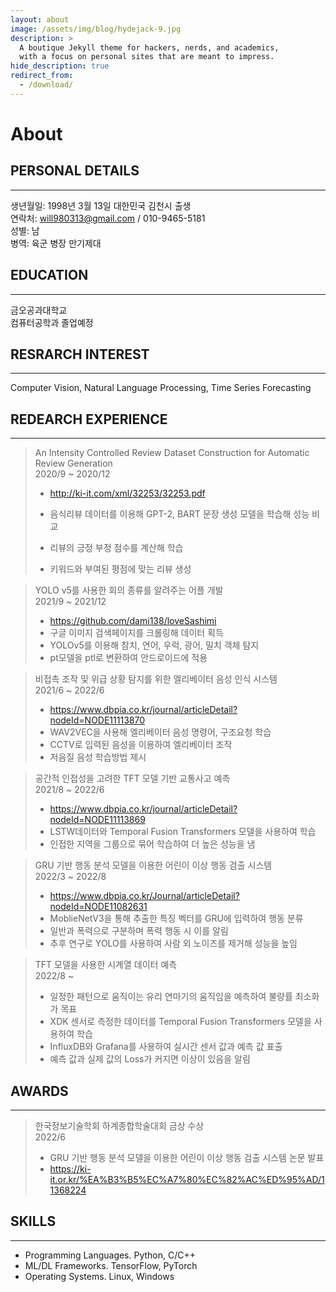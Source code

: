 ```yaml
---
layout: about
image: /assets/img/blog/hydejack-9.jpg
description: >
  A boutique Jekyll theme for hackers, nerds, and academics,
  with a focus on personal sites that are meant to impress.
hide_description: true
redirect_from:
  - /download/
---
```


# About

<!--author-->

## PERSONAL DETAILS
---

생년월일: 1998년 3월 13일 대한민국 김천시 출생  
연락처: will980313@gmail.com / 010-9465-5181  
성별: 남  
병역: 육군 병장 만기제대
## EDUCATION
---


금오공과대학교  
컴퓨터공학과 졸업예정
## RESRARCH INTEREST
---

Computer Vision, Natural Language Processing, Time Series Forecasting
## REDEARCH EXPERIENCE
--- 
>An Intensity Controlled Review Dataset Construction for Automatic Review Generation  
>2020/9 ~ 2020/12  
>* <http://ki-it.com/xml/32253/32253.pdf>  
>
>* 음식리뷰 데이터를 이용해 GPT-2, BART 문장 생성 모델을 학습해 성능 비교  
>* 리뷰의 긍정 부정 점수를 계산해 학습  
>* 키워드와 부여된 평점에 맞는 리뷰 생성  

>YOLO v5를 사용한 회의 종류를 알려주는 어플 개발  
>2021/9 ~ 2021/12  
>* <https://github.com/dami138/loveSashimi>  
>* 구글 이미지 검색페이지를 크롤링해 데이터 획득  
>* YOLOv5를 이용해 참치, 연어, 우럭, 광어, 밀치 객체 탐지  
>* pt모델을 ptl로 변환하여 안드로이드에 적용  


>비접촉 조작 및 위급 상황 탐지를 위한 엘리베이터 음성 인식 시스템  
>2021/6 ~ 2022/6  
>
>* <https://www.dbpia.co.kr/journal/articleDetail?nodeId=NODE11113870>  
>* WAV2VEC을 사용해 엘리베이터 음성 명령어, 구조요청 학습  
>* CCTV로 입력된 음성을 이용하여 엘리베이터 조작  
>* 저음질 음성 학습방법 제시 

>공간적 인접성을 고려한 TFT 모델 기반 교통사고 예측  
2021/8 ~ 2022/6  
>* <https://www.dbpia.co.kr/journal/articleDetail?nodeId=NODE11113869>  
>* LSTW데이터와 Temporal Fusion Transformers 모델을 사용하여 학습  
>* 인접한 지역을 그룹으로 묶어 학습하여 더 높은 성능을 냄

>GRU 기반 행동 분석 모델을 이용한 어린이 이상 행동 검출 시스템  
2022/3 ~ 2022/8  
>* <https://www.dbpia.co.kr/Journal/articleDetail?nodeId=NODE11082631>  
>* MoblieNetV3을 통해 추출한 특징 벡터를 GRU에 입력하여 행동 분류  
>* 일반과 폭력으로 구분하며 폭력 행동 시 이를 알림  
>* 추후 연구로 YOLO를 사용하여 사람 외 노이즈를 제거해 성능을 높임  

>TFT 모델을 사용한 시계열 데이터 예측  
2022/8 ~  
>* 일정한 패턴으로 움직이는 유리 연마기의 움직임을 예측하여 불량률 최소화가 목표  
>* XDK 센서로 측정한 데이터를 Temporal Fusion Transformers 모델을 사용하여 학습  
>* InfluxDB와 Grafana를 사용하여 실시간 센서 값과 예측 값 표출  
>* 예측 값과 실제 값의 Loss가 커지면 이상이 있음을 알림 


## AWARDS  
---
>한국정보기술학회 하계종합학술대회 금상 수상   
2022/6  
>* GRU 기반 행동 분석 모델을 이용한 어린이 이상 행동 검출 시스템 논문 발표  
>* <https://ki-it.or.kr/%EA%B3%B5%EC%A7%80%EC%82%AC%ED%95%AD/11368224>  

## SKILLS
---  
* Programming Languages. Python, C/C++  
* ML/DL Frameworks. TensorFlow, PyTorch  
* Operating Systems. Linux, Windows  

